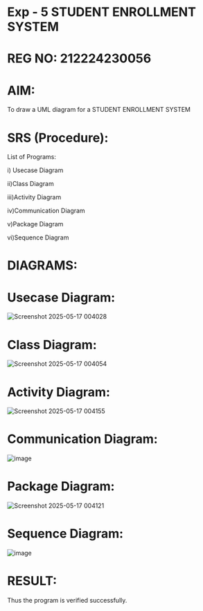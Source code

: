 # Exp - 5 STUDENT ENROLLMENT SYSTEM

# REG NO: 212224230056
# AIM:
To draw a UML diagram for a  STUDENT ENROLLMENT SYSTEM
# SRS (Procedure):
List of Programs:

i) Usecase Diagram


ii)Class Diagram

iii)Activity Diagram

iv)Communication Diagram

v)Package Diagram

vi)Sequence Diagram

# DIAGRAMS:
# Usecase Diagram:

![Screenshot 2025-05-17 004028](https://github.com/user-attachments/assets/833c93aa-6072-4fdd-ad63-88740e2d0dd0)
# Class Diagram:


![Screenshot 2025-05-17 004054](https://github.com/user-attachments/assets/e83c8805-7bf6-488e-9ded-1c62f883b6b4)


# Activity Diagram:

![Screenshot 2025-05-17 004155](https://github.com/user-attachments/assets/bc658310-1e2c-4848-9aab-b4ff81afc1ee)



# Communication Diagram:


![image](https://github.com/user-attachments/assets/87b159e6-13af-49ec-a1c7-1d314980bbe5)


# Package Diagram:

![Screenshot 2025-05-17 004121](https://github.com/user-attachments/assets/f14c1d48-d9e4-4574-8be7-28c163cce1f6)


# Sequence Diagram:

![image](https://github.com/user-attachments/assets/3d22e427-df51-4aa4-a466-d71a0b2155e4)


# RESULT:
Thus the program is verified successfully.
